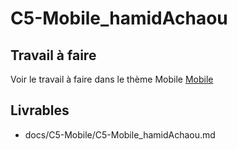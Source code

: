 
# C5-Mobile_hamidAchaou

## Travail à faire
Voir le travail à faire dans le thème Mobile
[Mobile](https://github.com/solicoders/evaluation/issues/9)


## Livrables
- docs/C5-Mobile/C5-Mobile_hamidAchaou.md 
 
